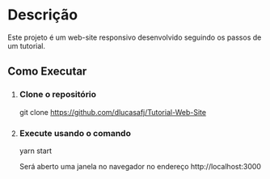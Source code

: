 # Descrição

Este projeto é um web-site responsivo desenvolvido seguindo os passos de um tutorial. 

## Como Executar

1. ### Clone o repositório
    git clone https://github.com/dlucasafj/Tutorial-Web-Site
  
2. ### Execute usando o comando 
    yarn start
    
    Será aberto uma janela no navegador no endereço http://localhost:3000





